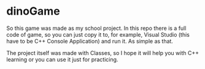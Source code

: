 # dinoGame
So this game was made as my school project. In this repo there is a full code of game, so you can just copy it to, for example,
Visual Studio (this have to be C++ Console Application) and run it. As simple as that.

The project itself was made with Classes, so I hope it will help you with C++ learning or you can use it just for practicing.
